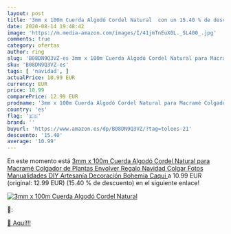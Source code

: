 ```yaml
---
layout: post
title: '3mm x 100m Cuerda Algodó Cordel Natural  con un 15.40 % de descuento'
date: 2020-08-14 19:48:42
image: 'https://m.media-amazon.com/images/I/41jmTnEuX0L._SL400_.jpg'
comments: true
category: ofertas
author: ring
slug: 'B08DN9Q3VZ-es 3mm x 100m Cuerda Algodó Cordel Natural para Macramé...'
sku: 'B08DN9Q3VZ-es'
tags: [ 'navidad', ]
actualPrice: 10.99 EUR
currency: EUR
price: 10.99
comparePrice: 12.99 EUR
prodname: '3mm x 100m Cuerda Algodó Cordel Natural para Macramé Colgador de Plantas  Envolver Regalo Navidad  Colgar Fotos  Manualidades  DIY Artesanía  Decoración Bohemia  Caqui '
country: 'es'
flag: '🇪🇸'
brand: ''
buyurl: 'https://www.amazon.es/dp/B08DN9Q3VZ/?tag=tolees-21'
descuento: '15.40'
average: '10.99'
---
```


En este momento está [3mm x 100m Cuerda Algodó Cordel Natural para Macramé Colgador de Plantas  Envolver Regalo Navidad  Colgar Fotos  Manualidades  DIY Artesanía  Decoración Bohemia  Caqui ](https://www.amazon.es/dp/B08DN9Q3VZ/?tag=tolees-21) a 10.99 EUR (original: 12.99 EUR) (15.40 %  de descuento) en el siguiente enlace!

[![3mm x 100m Cuerda Algodó Cordel Natural ](https://m.media-amazon.com/images/I/41jmTnEuX0L._SL400_.jpg)](https://www.amazon.es/dp/B08DN9Q3VZ/?tag=tolees-21)

🔎:


[🛒 Aquí!!!](https://www.amazon.es/dp/B08DN9Q3VZ/?tag=tolees-21)
